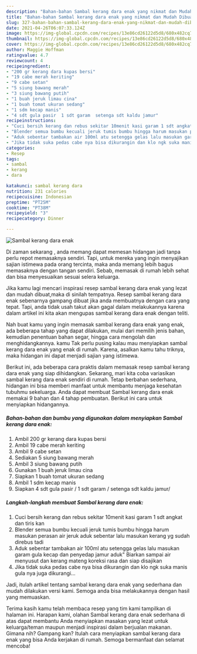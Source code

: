 ```yaml
---
description: "Bahan-bahan Sambal kerang dara enak yang nikmat dan Mudah Dibuat"
title: "Bahan-bahan Sambal kerang dara enak yang nikmat dan Mudah Dibuat"
slug: 327-bahan-bahan-sambal-kerang-dara-enak-yang-nikmat-dan-mudah-dibuat
date: 2021-04-26T06:07:33.124Z
image: https://img-global.cpcdn.com/recipes/13e86cd26122d5d8/680x482cq70/sambal-kerang-dara-enak-foto-resep-utama.jpg
thumbnail: https://img-global.cpcdn.com/recipes/13e86cd26122d5d8/680x482cq70/sambal-kerang-dara-enak-foto-resep-utama.jpg
cover: https://img-global.cpcdn.com/recipes/13e86cd26122d5d8/680x482cq70/sambal-kerang-dara-enak-foto-resep-utama.jpg
author: Maggie Hoffman
ratingvalue: 4.7
reviewcount: 4
recipeingredient:
- "200 gr kerang dara kupas bersi"
- "19 cabe merah keriting"
- "9 cabe setan"
- "5 siung bawang merah"
- "3 siung bawang putih"
- "1 buah jeruk limau cina"
- "1 buah tomat ukuran sedang"
- "1 sdm kecap manis"
- "4 sdt gula pasir  1 sdt garam  setenga sdt kaldu jamur"
recipeinstructions:
- "Cuci bersih kerang dan rebus sekitar 10menit kasi garam 1 sdt angkat dan tiris kan"
- "Blender semua bumbu kecuali jeruk tumis bumbu hingga harum masukan perasan air jeruk aduk sebentar lalu masukan kerang yg sudah direbus tadi"
- "Aduk sebentar tambakan air 100ml atu setengga gelas lalu masukan garam gula kecap dan penyedap jamur aduk&#34; Biarkan sampai air menyusut dan kerang mateng koreksi rasa dan siap disajikan"
- "Jika tidak suka pedas cabe nya bisa dikurangin dan klo ngk suka manis gula nya juga dikurangi..."
categories:
- Resep
tags:
- sambal
- kerang
- dara

katakunci: sambal kerang dara 
nutrition: 231 calories
recipecuisine: Indonesian
preptime: "PT25M"
cooktime: "PT38M"
recipeyield: "3"
recipecategory: Dinner

---
```



![Sambal kerang dara enak](https://img-global.cpcdn.com/recipes/13e86cd26122d5d8/680x482cq70/sambal-kerang-dara-enak-foto-resep-utama.jpg)

Di zaman  sekarang , anda memang dapat memesan hidangan jadi tanpa perlu repot memasaknya sendiri. Tapi, untuk mereka yang ingin menyajikan sajian istimewa pada orang tercinta, maka anda memang lebih bagus memasaknya dengan tangan sendiri. Sebab, memasak di rumah lebih sehat dan bisa menyesuaikan sesuai selera keluarga.

Jika kamu lagi mencari inspirasi resep sambal kerang dara enak yang lezat dan mudah dibuat,maka di sinilah tempatnya. Resep sambal kerang dara enak  sebenarnya gampang dibuat jika anda membuatnya dengan cara yang tepat. Tapi, anda tidak usah takut akan gagal dalam melakukannya 
karena dalam artikel ini kita akan mengupas sambal kerang dara enak dengan teliti.  



Nah buat kamu yang ingin memasak sambal kerang dara enak yang enak, ada beberapa tahap yang dapat dilakukan, mulai dari memilih jenis bahan, kemudian penentuan bahan segar, hingga cara mengolah dan menghidangkannya. kamu Tak perlu pusing kalau mau menyiapkan sambal kerang dara enak yang enak di rumah. Karena, asalkan kamu  tahu triknya, maka hidangan ini dapat menjadi sajian yang istimewa.

Berikut ini, ada beberapa cara praktis  dalam memasak resep sambal kerang dara enak yang siap dihidangkan. Sekarang, mari kita coba variasikan sambal kerang dara enak sendiri di rumah. Tetap berbahan sederhana, hidangan ini bisa memberi manfaat untuk membantu menjaga kesehatan tubuhmu sekeluarga. Anda dapat membuat Sambal kerang dara enak memakai 9 bahan dan 4 tahap pembuatan. Berikut ini cara untuk menyiapkan hidangannya.

<!--inarticleads1-->

##### Bahan-bahan dan bumbu yang digunakan dalam menyiapkan Sambal kerang dara enak:

1. Ambil 200 gr kerang dara kupas bersi
1. Ambil 19 cabe merah keriting
1. Ambil 9 cabe setan
1. Sediakan 5 siung bawang merah
1. Ambil 3 siung bawang putih
1. Gunakan 1 buah jeruk limau cina
1. Siapkan 1 buah tomat ukuran sedang
1. Ambil 1 sdm kecap manis
1. Siapkan 4 sdt gula pasir / 1 sdt garam / setenga sdt kaldu jamur/




<!--inarticleads2-->

##### Langkah-langkah membuat Sambal kerang dara enak:

1. Cuci bersih kerang dan rebus sekitar 10menit kasi garam 1 sdt angkat dan tiris kan
1. Blender semua bumbu kecuali jeruk tumis bumbu hingga harum masukan perasan air jeruk aduk sebentar lalu masukan kerang yg sudah direbus tadi
1. Aduk sebentar tambakan air 100ml atu setengga gelas lalu masukan garam gula kecap dan penyedap jamur aduk&#34; Biarkan sampai air menyusut dan kerang mateng koreksi rasa dan siap disajikan
1. Jika tidak suka pedas cabe nya bisa dikurangin dan klo ngk suka manis gula nya juga dikurangi...




Jadi, itulah artikel tentang  sambal kerang dara enak  yang sederhana dan mudah dilakukan versi kami. Semoga anda bisa melakukannya dengan hasil yang memuaskan. 

Terima kasih kamu telah membaca resep yang tim kami tampilkan di halaman ini. Harapan kami, olahan  Sambal kerang dara enak sederhana di atas dapat membantu Anda menyiapkan masakan yang lezat untuk keluarga/teman maupun menjadi inspirasi dalam berjualan makanan. Gimana nih? Gampang kan? Itulah cara menyiapkan sambal kerang dara enak yang bisa Anda kerjakan di rumah. Semoga bermanfaat dan selamat mencoba!

